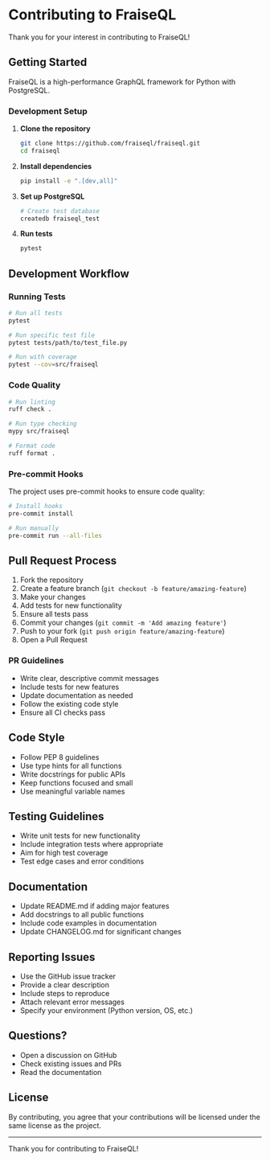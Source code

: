 # Contributing to FraiseQL

Thank you for your interest in contributing to FraiseQL!

## Getting Started

FraiseQL is a high-performance GraphQL framework for Python with PostgreSQL.

### Development Setup

1. **Clone the repository**
   ```bash
   git clone https://github.com/fraiseql/fraiseql.git
   cd fraiseql
   ```

2. **Install dependencies**
   ```bash
   pip install -e ".[dev,all]"
   ```

3. **Set up PostgreSQL**
   ```bash
   # Create test database
   createdb fraiseql_test
   ```

4. **Run tests**
   ```bash
   pytest
   ```

## Development Workflow

### Running Tests

```bash
# Run all tests
pytest

# Run specific test file
pytest tests/path/to/test_file.py

# Run with coverage
pytest --cov=src/fraiseql
```

### Code Quality

```bash
# Run linting
ruff check .

# Run type checking
mypy src/fraiseql

# Format code
ruff format .
```

### Pre-commit Hooks

The project uses pre-commit hooks to ensure code quality:

```bash
# Install hooks
pre-commit install

# Run manually
pre-commit run --all-files
```

## Pull Request Process

1. Fork the repository
2. Create a feature branch (`git checkout -b feature/amazing-feature`)
3. Make your changes
4. Add tests for new functionality
5. Ensure all tests pass
6. Commit your changes (`git commit -m 'Add amazing feature'`)
7. Push to your fork (`git push origin feature/amazing-feature`)
8. Open a Pull Request

### PR Guidelines

- Write clear, descriptive commit messages
- Include tests for new features
- Update documentation as needed
- Follow the existing code style
- Ensure all CI checks pass

## Code Style

- Follow PEP 8 guidelines
- Use type hints for all functions
- Write docstrings for public APIs
- Keep functions focused and small
- Use meaningful variable names

## Testing Guidelines

- Write unit tests for new functionality
- Include integration tests where appropriate
- Aim for high test coverage
- Test edge cases and error conditions

## Documentation

- Update README.md if adding major features
- Add docstrings to all public functions
- Include code examples in documentation
- Update CHANGELOG.md for significant changes

## Reporting Issues

- Use the GitHub issue tracker
- Provide a clear description
- Include steps to reproduce
- Attach relevant error messages
- Specify your environment (Python version, OS, etc.)

## Questions?

- Open a discussion on GitHub
- Check existing issues and PRs
- Read the documentation

## License

By contributing, you agree that your contributions will be licensed under the same license as the project.

---

Thank you for contributing to FraiseQL!
